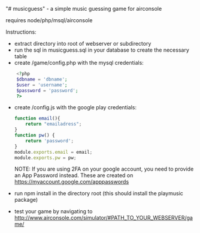 "# musicguess" - a simple music guessing game for airconsole

requires node/php/msql/airconsole

Instructions:

- extract directory into root of webserver or subdirectory
- run the sql in musicguess.sql in your database to create the necessary table
- create /game/config.php with the mysql credentials:  
```php
	<?php
	$dbname = 'dbname';
	$user = 'username';
	$password = 'password';
	?>
```
- create /config.js with the google play credentials:
	```Javascript
	function email(){
		return "emailadress";
	}
	function pw() {
		return 'password';
	}
	module.exports.email = email;
	module.exports.pw = pw;
	```
	
	NOTE: If you are using 2FA on your google account, you need to provide an App
	Password instead. These are created on https://myaccount.google.com/apppasswords
	
- run npm install in the directory root (this should install the playmusic package)

- test your game by navigating to http://www.airconsole.com/simulator/#PATH_TO_YOUR_WEBSERVER/game/
